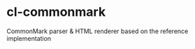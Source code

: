 cl-commonmark
=============

CommonMark parser &amp; HTML renderer based on the reference implementation

